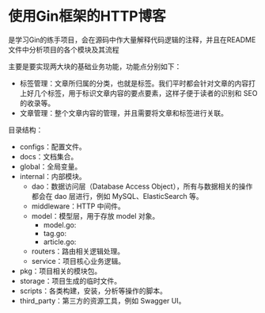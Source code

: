 # 使用Gin框架的HTTP博客

是学习Gin的练手项目，会在源码中作大量解释代码逻辑的注释，并且在README文件中分析项目的各个模块及其流程

主要是要实现两大块的基础业务功能，功能点分别如下：
 * 标签管理：文章所归属的分类，也就是标签。我们平时都会针对文章的内容打上好几个标签，用于标识文章内容的要点要素，这样子便于读者的识别和 SEO 的收录等。
 * 文章管理：整个文章内容的管理，并且需要将文章和标签进行关联。

  目录结构：
* configs：配置文件。
* docs：文档集合。
* global：全局变量。
* internal：内部模块。
   * dao：数据访问层（Database Access Object），所有与数据相关的操作都会在 dao 层进行，例如 
     MySQL、ElasticSearch 等。
   * middleware：HTTP 中间件。
   * model：模型层，用于存放 model 对象。
      * model.go:
      * tag.go:
      * article.go:
   * routers：路由相关逻辑处理。
   * service：项目核心业务逻辑。
 * pkg：项目相关的模块包。
 * storage：项目生成的临时文件。
 * scripts：各类构建，安装，分析等操作的脚本。
 * third_party：第三方的资源工具，例如 Swagger UI。
